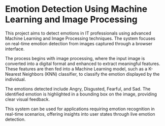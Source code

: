 # Emotion Detection Using Machine Learning and Image Processing

This project aims to detect emotions in IT professionals using advanced Machine Learning and Image Processing techniques. The system focuses on real-time emotion detection from images captured through a browser interface.

The process begins with image processing, where the input image is converted into a digital format and enhanced to extract meaningful features. These features are then fed into a Machine Learning model, such as a K-Nearest Neighbors (KNN) classifier, to classify the emotion displayed by the individual.

The emotions detected include Angry, Disgusted, Fearful, and Sad. The identified emotion is highlighted in a bounding box on the image, providing clear visual feedback.

This system can be used for applications requiring emotion recognition in real-time scenarios, offering insights into user states through live emotion detection.
